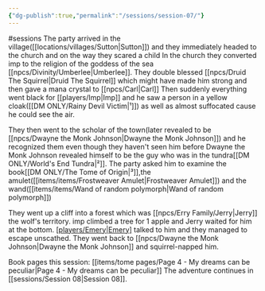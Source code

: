 ```yaml
---
{"dg-publish":true,"permalink":"/sessions/session-07/"}
---
```


#sessions 
The party arrived in the village([[locations/villages/Sutton\|Sutton]]) and they immediately headed to the church and on the way they scared a child
In the church they converted imp to the religion of the goddess of the sea [[npcs/Divinity/Umberlee\|Umberlee]].
They double blessed [[npcs/Druid The Squirrel\|Druid The Squirrel]] which might have made him strong and then gave a mana crystal to [[npcs/Carl\|Carl]]
Then suddenly everything went black for [[players/Imp\|Imp]] and he saw a person in a yellow cloak([[DM ONLY/Rainy Devil Victim\|¹]]) as well as almost suffocated cause he could see the air. 

They then went to the scholar of the town(later revealed to be [[npcs/Dwayne the Monk Johnson\|Dwayne the Monk Johnson]]) and he recognized them even though they haven't seen him before
Dwayne the Monk Johnson revealed himself to be the guy who was in the tundra[[DM ONLY/World's End Tundra\|²]].
The party asked him to examine the book[[DM ONLY/The Tome of Origin\|³]],the amulet([[items/items/Frostweaver Amulet\|Frostweaver Amulet]]) and the wand([[items/items/Wand of random polymorph\|Wand of random polymorph]])

They went up a cliff into a forest which was [[npcs/Erry Family/Jerry\|Jerry]] the wolf's territory.
imp climbed a tree for 1 apple and Jerry waited for him at the bottom.
[[players/Emery\|Emery]](bnnnz) talked to him and they managed to escape unscathed.
They went back to [[npcs/Dwayne the Monk Johnson\|Dwayne the Monk Johnson]] and squirrel-napped him.

Book pages this session: [[items/tome pages/Page 4 - My dreams can be peculiar\|Page 4 - My dreams can be peculiar]]
The adventure continues in [[sessions/Session 08\|Session 08]].